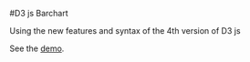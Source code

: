 #D3 js Barchart

Using the new features and syntax of the 4th version of D3 js

See the <a href="http://codepen.io/pbweb/full/pEaxjB/" target="_blank">demo</a>.